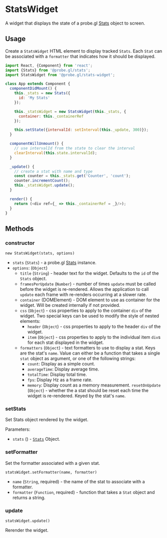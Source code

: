 # StatsWidget

A widget that displays the state of a probe.gl [Stats](/docs/api-reference/log/stats.md) object to screen.

## Usage

Create a `StatsWidget` HTML element to display tracked `Stats`. Each `Stat` can
be associated with a `formatter` that indicates how it should be displayed.

```js
import React, {Component} from 'react';
import {Stats} from '@probe.gl/stats';
import StatsWidget from '@probe.gl/stats-widget';

class App extends Component {
  componentDidMount() {
    this._stats = new Stats({
      id: 'My Stats'
    });

    this._statsWidget = new StatsWidget(this._stats, {
      container: this._containerRef
    });

    this.setState({intervalId: setInterval(this._update, 300)});
  }

  componentWillUnmount() {
    // use intervalId from the state to clear the interval
    clearInterval(this.state.intervalId);
  }

  _update() {
    // create a stat with name and type
    const counter = this._stats.get('Counter', 'count');
    counter.incrementCount();
    this._statsWidget.update();
  }

  render() {
    return (<div ref={_ => this._containerRef = _}/>);
  }
}

```

## Methods

### constructor

`new StatsWidget(stats, options)`

* `stats` (`Stats`) - a probe.gl [Stats](/docs/api-reference/log/stats.md) instance.
* `options`: (`Object`)
  - `title` (`String`) - header text for the widget. Defaults to the `id` of the `Stats` object.
  - `framesPerUpdate` (`Number`) - number of times `update` must be called before the widget is re-rendered. Allows the application
   to call `update` each frame with re-renders occurring at a slower rate.
  - `container` (DOMElement) - DOM element to use as container for the widget. Will be created internally if not provided.
  - `css` (`Object`) - css properties to apply to the container `div` of the widget. Two special keys can be used to modify the
   style of nested elements:
    + `header` (`Object`) - css properties to apply to the header `div` of the widget.
    + `item` (`Object`) - css properties to apply to the individual item `div`s for each stat displayed in the widget.
  - `formatters` (`Object`) - text formatters to use to display a stat. Keys are the stat's `name`. Value can either be
   a function that takes a single `stat` object as argument, or one of the following strings:
    + `count`: Display as a simple count.
    + `averageTime`: Display average time.
    + `totalTime`: Display total time.
    + `fps`: Display Hz as a frame rate.
    + `memory`: Display count as a memory measurement.
    `resetOnUpdate` (`Object`) - whether the a stat should be reset each time the widget is re-rendered. Keyed by the stat's `name`.

### setStats

Set Stats object rendered by the widget.

Parameters:

* `stats` () - [`Stats`](https://github.com/uber-web/probe.gl/blob/master/docs/api-reference/log/stats.md) Object.


### setFormatter

Set the formatter associated with a given stat.

`statsWidget.setFormatter(name, formatter)`

* `name` (`String`, required) - the name of the stat to associate with a formatter.
* `formatter` (`Function`, required) - function that takes a `Stat` object and returns a string.


### update

`statsWidget.update()`

Rerender the widget.
